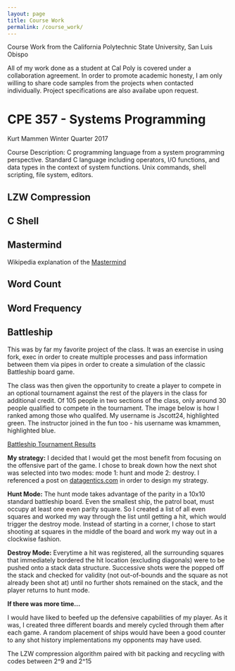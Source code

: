 ```yaml
---
layout: page
title: Course Work
permalink: /course_work/
---
```


Course Work from the California Polytechnic State University, San Luis Obispo

All of my work done as a student at Cal Poly is covered under a collaboration agreement. 
In order to promote academic honesty, I am only willing to share code samples from the projects when contacted individually.
Project specifications are also availabe upon request.

**CPE 357 - Systems Programming**
=================================
Kurt Mammen Winter Quarter 2017

Course Description: C programming language from a system programming perspective. Standard C language including operators, I/O functions, and data types in the context of system functions. Unix commands, shell scripting, file system, editors.

**LZW Compression**
-------------------------------

**C Shell**
------------

**Mastermind**
--------------------------
Wikipedia explanation of the [Mastermind](https://en.wikipedia.org/wiki/Mastermind_(board_game))
  
**Word Count**
--------------------------

**Word Frequency**
--------------------------

**Battleship**
--------------------------
This was by far my favorite project of the class. It was an exercise in using fork, exec in order to create multiple processes and pass information between them via pipes in order to create a simulation of the classic Battleship board game.

The class was then given the opportunity to create a player to compete in an optional tournament against the rest of the players in the class for additional credit. Of 105 people in two sections of the class, only around 30 people qualified to compete in the tournament. The image below is how I ranked among those who qualifed. My username is Jscott24, highlighted green. The instructor joined in the fun too - his username was kmammen, highlighted blue.

[Battleship Tournament Results](https://jonscott20.github.io/Files/Documents/Project4Tournament.png)

**My strategy:**
I decided that I would get the most benefit from focusing on the offensive part of the game. I chose to break down how the next shot was selected into two modes: mode 1: hunt and mode 2: destroy. I referenced a post on [datagentics.com](http://datagenetics.com/blog/december32011/index.html) in order to design my strategy. 

**Hunt Mode:**
The hunt mode takes advantage of the parity in a 10x10 standard battleship board. Even the smallest ship, the patrol boat, must occupy at least one even parity square. So I created a list of all even squares and worked my way through the list until getting a hit, which would trigger the destroy mode. Instead of starting in a corner, I chose to start shooting at squares in the middle of the board and work my way out in a clockwise fashion. 

**Destroy Mode:**
Everytime a hit was registered, all the surrounding squares that immediately bordered the hit location (excluding diagonals) were to be pushed onto a stack data structure. Successive shots were the popped off the stack and checked for validity (not out-of-bounds and the square as not already been shot at) until no further shots remained on the stack, and the player returns to hunt mode.

**If there was more time...**

I would have liked to beefed up the defensive capabilities of my player. As it was, I created three different boards and merely cycled through them after each game. A random placement of ships would have been a good counter to any shot history implementations my opponents may have used. 


  



The LZW compression algorithm paired with bit packing and recycling with codes between 2^9 and 2^15

